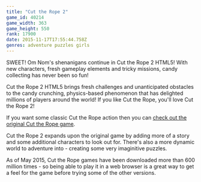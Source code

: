 ```yaml
---
title: "Cut the Rope 2"
game_id: 40214
game_width: 363
game_height: 550
rank: 17900
date: 2015-11-17T17:55:44.758Z
genres: adventure puzzles girls
---
```

SWEET! Om Nom's shenanigans continue in Cut the Rope 2 HTML5! With new characters, fresh gameplay elements and tricky missions, candy collecting has never been so fun!

Cut the Rope 2 HTML5 brings fresh challenges and unanticipated obstacles to the candy crunching, physics-based phenomenon that has delighted millions of players around the world! If you like Cut the Rope, you'll love Cut the Rope 2!

If you want some classic Cut the Rope action then you can [check out the original Cut the Rope game](/games/cut-the-rope/).

Cut the Rope 2 expands upon the original game by adding more of a story and some additional characters to look out for. There's also a more dynamic world to adventure into - creating some very imaginitive puzzles.

As of May 2015, Cut the Rope games have been downloaded more than 600 million times - so being able to play it in a web browser is a great way to get a feel for the game before trying some of the other versions.
